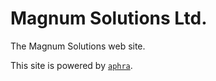 # Magnum Solutions Ltd.

The Magnum Solutions web site.

This site is powered by [`aphra`](https://metacpan.org/dist/App-Aphra/view/bin/aphra). 
